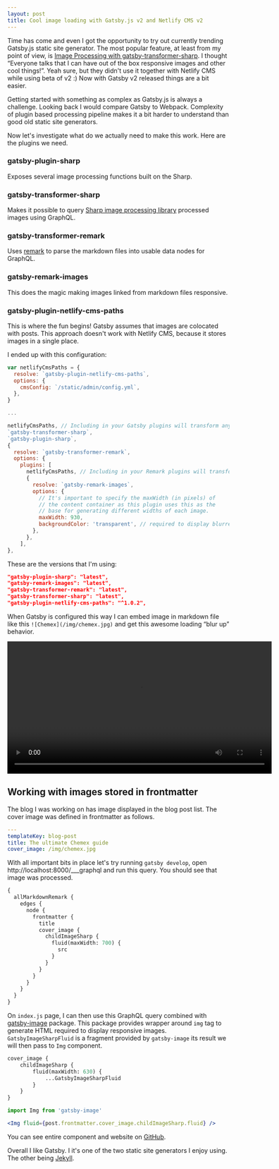 ```yaml
---
layout: post
title: Cool image loading with Gatsby.js v2 and Netlify CMS v2
---
```


Time has come and even I got the opportunity to try out currently trending Gatsby.js static site generator. The most popular feature, at least from my point of view, is [Image Processing with gatsby-transformer-sharp](https://image-processing.gatsbyjs.org/). I thought “Everyone talks that I can have out of the box responsive images and other cool things!”. Yeah sure, but they didn't use it together with Netlify CMS while using beta of v2 :) Now with Gatsby v2 released things are a bit easier.

Getting started with something as complex as Gatsby.js is always a challenge. Looking back I would compare Gatsby to Webpack. Complexity of plugin based processing pipeline makes it a bit harder to understand than good old static site generators.

Now let's investigate what do we actually need to make this work. Here are the plugins we need.

### gatsby-plugin-sharp
Exposes several image processing functions built on the Sharp.

### gatsby-transformer-sharp
Makes it possible to query [Sharp image processing library](https://github.com/lovell/sharp) processed images using GraphQL.

### gatsby-transformer-remark

Uses [remark](https://github.com/remarkjs/remark) to parse the markdown files into usable data nodes for GraphQL.

### gatsby-remark-images
This does the magic making images linked from markdown files responsive.

###  gatsby-plugin-netlify-cms-paths
This is where the fun begins! Gatsby assumes that images are colocated with posts. This approach doesn't work with Netlify CMS, because it stores images in a single place.

I ended up with this configuration:

```js
var netlifyCmsPaths = {
  resolve: `gatsby-plugin-netlify-cms-paths`,
  options: {
    cmsConfig: `/static/admin/config.yml`,
  },
}

...

netlifyCmsPaths, // Including in your Gatsby plugins will transform any paths in your frontmatter
`gatsby-transformer-sharp`,
`gatsby-plugin-sharp`,
{
  resolve: `gatsby-transformer-remark`,
  options: {
    plugins: [
      netlifyCmsPaths, // Including in your Remark plugins will transform any paths in your markdown body
      {
        resolve: `gatsby-remark-images`,
        options: {
          // It's important to specify the maxWidth (in pixels) of
          // the content container as this plugin uses this as the
          // base for generating different widths of each image.
          maxWidth: 930,
          backgroundColor: 'transparent', // required to display blurred image first
        },
      },
    ],
},
```

These are the versions that I'm using:

```json
"gatsby-plugin-sharp": "latest",
"gatsby-remark-images": "latest",
"gatsby-transformer-remark": "latest",
"gatsby-transformer-sharp": "latest",
"gatsby-plugin-netlify-cms-paths": "^1.0.2",
```

When Gatsby is configured this way I can embed image in markdown file like this `![Chemex](/img/chemex.jpg)` and get this awesome loading “blur up” behavior.

<p class="post__image-center">
    <video width="600" src="/public/gatsby-loading.mp4" autoplay loop>
    </video>
</p>

## Working with images stored in frontmatter

The blog I was working on has image displayed in the blog post list. The cover image was defined in frontmatter as follows.

```yaml
---
templateKey: blog-post
title: The ultimate Chemex guide
cover_image: /img/chemex.jpg
```

With all important bits in place let's try running `gatsby develop`, open http://localhost:8000/___graphql and run this query. You should see that image was processed.

```graphql
{
  allMarkdownRemark {
    edges {
      node {
        frontmatter {
          title
          cover_image {
            childImageSharp {
              fluid(maxWidth: 700) {
                src
              }
            }
          }
        }
      }
    }
  }
}

```

On `index.js` page, I can then use this GraphQL query combined with [gatsby-image](https://www.gatsbyjs.org/packages/gatsby-image/#gatsby-image) package. This package provides wrapper around `img` tag to generate HTML required to display responsive images. `GatsbyImageSharpFluid` is a fragment provided by `gatsby-image` its result we will then pass to `Img` component.

```graphql
cover_image {
    childImageSharp {
        fluid(maxWidth: 630) {
            ...GatsbyImageSharpFluid
        }
    }
}
```

```jsx
import Img from 'gatsby-image'

<Img fluid={post.frontmatter.cover_image.childImageSharp.fluid} />
```

You can see entire component and website on [GitHub](https://github.com/Liduska/personal-blog/blob/master/src/pages/index.js#L45).

Overall I like Gatsby. I it's one of the two static site generators I enjoy using. The other being [Jekyll](https://jekyllrb.com/).